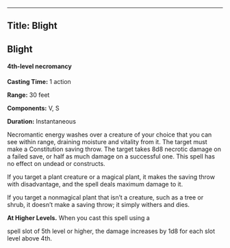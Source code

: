 -------------------------
Title: Blight
-------------------------

## Blight

#### 4th-level necromancy


**Casting Time:** 1 action 

**Range:** 30 feet 

**Components:** V, S 

**Duration:** Instantaneous


Necromantic energy washes over a creature of your choice that you can
see within range, draining moisture and vitality from it. The target
must make a Constitution saving throw. The target takes 8d8 necrotic
damage on a failed save, or half as much damage on a successful one.
This spell has no effect on undead or constructs.

If you target a plant creature or a magical plant, it makes the saving
throw with disadvantage, and the spell deals maximum damage to it.

If you target a nonmagical plant that isn’t a creature, such as a tree
or shrub, it doesn’t make a saving throw; it simply withers and dies.

**At Higher Levels.** When you cast this spell using
a

spell slot of 5th level or higher, the damage increases by 1d8 for each
slot level above 4th.



